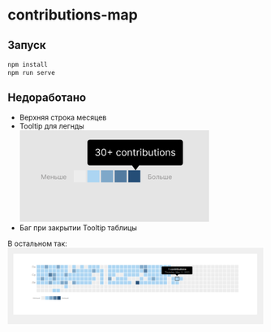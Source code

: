 # contributions-map

## Запуск
```
npm install
npm run serve
```

## Недоработано
- Верхняя строка месяцев
- Tooltip для легнды ![Пример изображения](./src/assets/legend_tooltip.png)
- Баг при закрытии Tooltip таблицы


В остальном так:
![Пример изображения](./src/assets/screen.png)

